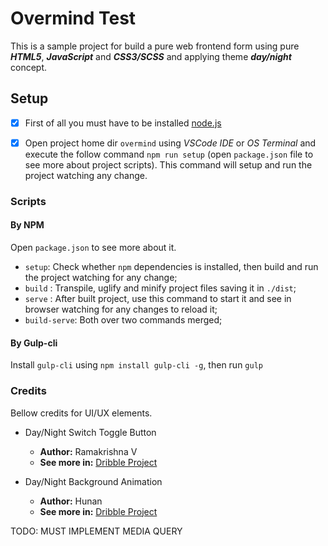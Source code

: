 # Overmind Test

This is a sample project for build a pure web frontend form using pure **_HTML5_**, **_JavaScript_** and 
**_CSS3/SCSS_** and applying theme **_day/night_** concept.

## Setup

- [x] First of all you must have to be installed [node.js](https://nodejs.org/pt-br/)
- [x] Open project home dir `overmind` using _VSCode IDE_ or _OS Terminal_ and execute the follow command `npm run setup` (open `package.json` file to see more about project scripts). This command will setup and run the project watching any change. 


### Scripts
#### By NPM

Open `package.json` to see more about it.

- `setup`: Check whether `npm` dependencies is installed, then build and run the project watching for any change;
- `build` : Transpile, uglify and minify project files saving it in `./dist`;
- `serve` : After built project, use this command to start it and see in browser watching for any changes to reload it;
- `build-serve`: Both over two commands merged;

#### By Gulp-cli

Install `gulp-cli` using `npm install gulp-cli -g`, then run `gulp`

### Credits

Bellow credits for UI/UX elements.

- Day/Night Switch Toggle Button

  - **Author:** Ramakrishna V
  - **See more in:** [Dribble Project](https://dribbble.com/shots/1907553-Day-Night-Toggle-Button)

- Day/Night Background Animation
  - **Author:** Hunan
  - **See more in:** [Dribble Project](https://dribbble.com/shots/10957085-Campfire-Day-Night)


TODO: MUST IMPLEMENT MEDIA QUERY